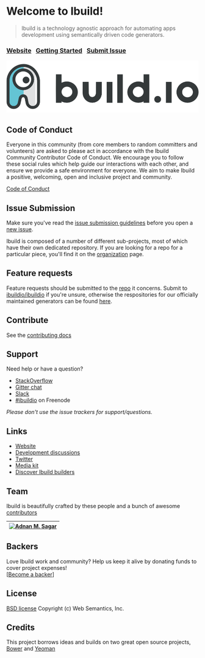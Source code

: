 # Welcome to Ibuild!

> Ibuild is a technology agnostic approach for automating apps development using semantically driven code generators.


### [Website](http://ibuild.io)&nbsp;&nbsp;&nbsp;[Getting Started](http://ibuild.io/learning)&nbsp;&nbsp;&nbsp;[Submit Issue](contributing.md#issue-submission)

[![image](ibuild-illustration.png)](http://ibuild.io)

## Code of Conduct

Everyone in this community (from core members to random committers and volunteers) are asked to please act in accordance with the Ibuild Community Contributor Code of Conduct. We encourage you to follow these social rules which help guide our interactions with each other, and ensure we provide a safe environment for everyone. We aim to make Ibuild a positive, welcoming, open and inclusive project and community.

[Code of Conduct](code-of-conduct.md)


## Issue Submission

Make sure you've read the [issue submission guidelines](https://github.com/ibuildio/ibuildio/blob/master/contributing.md#issue-submission) before you open a [new issue](https://github.com/ibuildio/ibuildio/issues/new).

Ibuild is composed of a number of different sub-projects, most of which have their own dedicated repository. If you are looking for a repo for a particular piece, you'll find it on the [organization](https://github.com/ibuildio) page.


## Feature requests

Feature requests should be submitted to the [repo](https://github.com/ibuildio) it concerns. Submit to [ibuildio/ibuildio](https://github.com/ibuildio/ibuildio/issues) if you're unsure, otherwise the respositories for our officially maintained generators can be found [here](https://github.com/ibuildio/?query=generator-).


## Contribute

See the [contributing docs](contributing.md)


## Support

Need help or have a question?

- [StackOverflow](https://stackoverflow.com/questions/tagged/ibuildio)
- [Gitter chat](https://gitter.im/ibuildio/ibuildio)
- [Slack](https://ibuildio.slack.com)
- [\#ibuildio](https://webchat.freenode.net/?channels=ibuildio) on Freenode

*Please don't use the issue trackers for support/questions.*


## Links

- [Website](http://ibuild.io)
- [Development discussions](https://github.com/ibuildio/ibuildio/issues)
- [Twitter](https://twitter.com/ibuildio)
- [Media kit](https://github.com/ibuildio/media)
- [Discover Ibuild builders](http://ibuild.io/search)


## Team

Ibuild is beautifully crafted by these people and a bunch of awesome [contributors](https://github.com/ibuildio/ibuildio/graphs/contributors)


[![Adnan M. Sagar](https://s.gravatar.com/avatar/d1fd4130d4265c23ccd72134be67d03a?s=117)](http://websemantics.ca/musbahsagar) |
:---:|

## Backers
Love Ibuild work and community? Help us keep it alive by donating funds to cover project expenses! <br />
[[Become a backer](https://opencollective.com/ibuildio#support)]


## License

[BSD license](http://opensource.org/licenses/bsd-license.php)
Copyright (c) Web Semantics, Inc.

## Credits

This project borrows ideas and builds on two great open source projects, [Bower](http://bower.io) and [Yeoman](http://yeoman.io)